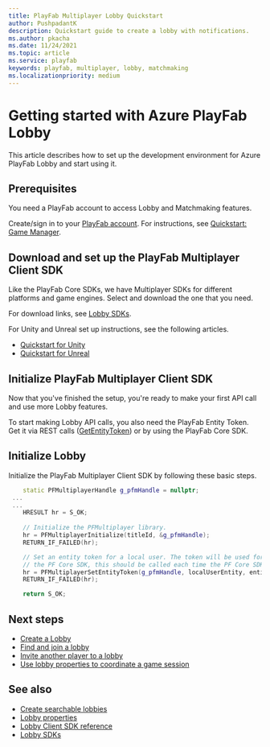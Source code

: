 ```yaml
---
title: PlayFab Multiplayer Lobby Quickstart
author: PushpadantK
description: Quickstart guide to create a lobby with notifications.
ms.author: pkacha
ms.date: 11/24/2021
ms.topic: article
ms.service: playfab
keywords: playfab, multiplayer, lobby, matchmaking
ms.localizationpriority: medium
---
```


# Getting started with Azure PlayFab Lobby
 

This article describes how to set up the development environment for Azure PlayFab Lobby and start using it.

## Prerequisites

You need a PlayFab account to access Lobby and Matchmaking features.

Create/sign in to your [PlayFab account](https://playfab.com). For instructions, see [Quickstart: Game Manager](../../../gamemanager/quickstart.md).

## Download and set up the PlayFab Multiplayer Client SDK

Like the PlayFab Core SDKs, we have Multiplayer SDKs for different platforms and game engines. Select and download the one that you need. 

For download links, see [Lobby SDKs](lobby-matchmaking-sdks\lobby-matchmaking-sdks.md).

For Unity and Unreal set up instructions, see the following articles.
* [Quickstart for Unity](lobby-matchmaking-sdks/multiplayer-unity-sdk-getting-started.md)
* [Quickstart for Unreal](../networking/party-unreal-engine-oss-quickstart.md)

## Initialize PlayFab Multiplayer Client SDK

Now that you've finished the setup, you're ready to make your first API call and use more Lobby features.

To start making Lobby API calls, you also need the PlayFab Entity Token. Get it via REST calls ([GetEntityToken](/rest/api/playfab/authentication/authentication/get-entity-token)) or by using the PlayFab Core SDK.

## Initialize Lobby

Initialize the PlayFab Multiplayer Client SDK by following these basic steps.

```cpp
    static PFMultiplayerHandle g_pfmHandle = nullptr;
 ...
 ...
    HRESULT hr = S_OK;
   
    // Initialize the PFMultiplayer library.
    hr = PFMultiplayerInitialize(titleId, &g_pfmHandle);
    RETURN_IF_FAILED(hr);

    // Set an entity token for a local user. The token will be used for operations on behalf of this user. If using
    // the PF Core SDK, this should be called each time the PF Core SDK provides a refreshed token.
    hr = PFMultiplayerSetEntityToken(g_pfmHandle, localUserEntity, entityToken);
    RETURN_IF_FAILED(hr);

    return S_OK;
```

## Next steps

* [Create a Lobby](create-a-lobby.md)
* [Find and join a lobby](join-lobbies.md)
* [Invite another player to a lobby](lobby-invites.md)
* [Use lobby properties to coordinate a game session](lobby-properties.md)

## See also

* [Create searchable lobbies](define-search-keywords.md)
* [Lobby properties](lobby-properties.md)
* [Lobby Client SDK reference](playfabmultiplayerreference-cpp\pflobby\pflobby_members.md)
* [Lobby SDKs](lobby-matchmaking-sdks/lobby-matchmaking-sdks.md)
